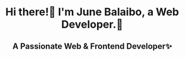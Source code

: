 ### <h1 align="center"> Hi there!👋 I'm June Balaibo, a Web Developer.🚀 </h1>
## <p align="center"> A Passionate Web & Frontend Developer✨ </p>
<!--
**Enuj06/Enuj06** is a ✨ _special_ ✨ repository because its `README.md` (this file) appears on your GitHub profile.

Here are some ideas to get you started:

- 🔭 I’m currently working on ...
- 🌱 I’m currently learning ...
- 👯 I’m looking to collaborate on ...
- 🤔 I’m looking for help with ...
- 💬 Ask me about ...
- 📫 How to reach me: ...
- 😄 Pronouns: ...
- ⚡ Fun fact: ...
-->

